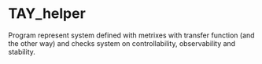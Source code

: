 # TAY_helper
Program represent system defined with metrixes with transfer function (and the other way) and checks system on controllability, observability and stability.

